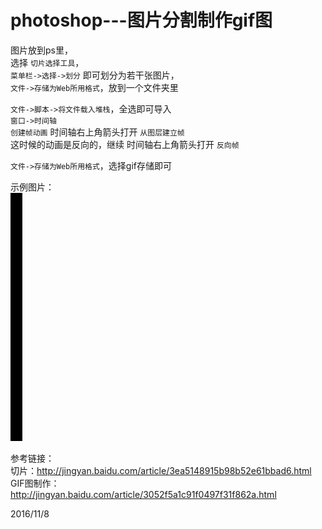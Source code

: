 # photoshop---图片分割制作gif图

图片放到ps里，  
选择 `切片选择工具`，  
`菜单栏->选择->划分` 即可划分为若干张图片，  
`文件->存储为Web所用格式`，放到一个文件夹里  

`文件->脚本->将文件载入堆栈`，全选即可导入  
`窗口->时间轴`  
`创建帧动画` 时间轴右上角箭头打开 `从图层建立帧`  
这时候的动画是反向的，继续 时间轴右上角箭头打开 `反向帧`  

`文件->存储为Web所用格式`，选择gif存储即可  

示例图片：  
![flag.gif](images/flag.gif)  


参考链接：  
切片：http://jingyan.baidu.com/article/3ea5148915b98b52e61bbad6.html  
GIF图制作：http://jingyan.baidu.com/article/3052f5a1c91f0497f31f862a.html  


2016/11/8  
